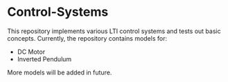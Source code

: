 # Control-Systems
This repository implements various LTI control systems and tests out basic concepts. Currently, the repository contains models for:

- DC Motor
- Inverted Pendulum

More models will be added in future.

